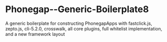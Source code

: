 # Phonegap--Generic-Boilerplate8
A generic boilerplate for constructing PhonegapApps with fastclick.js, zepto.js, cli-5.2.0, crosswalk, all core plugins, full whitelist implementation, and a new framework layout

